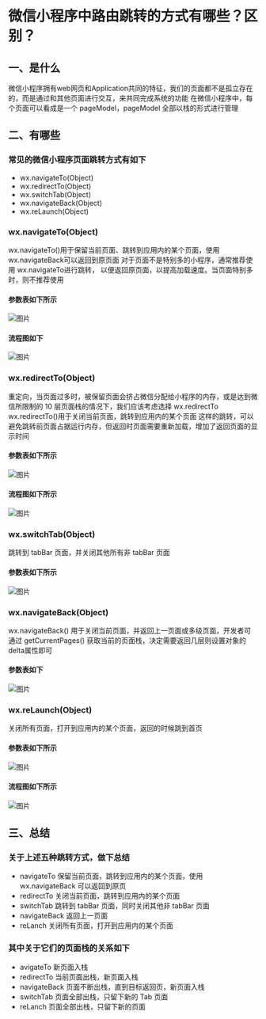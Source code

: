 
# 微信小程序中路由跳转的方式有哪些？区别？

## 一、是什么

微信小程序拥有web网页和Application共同的特征，我们的页面都不是孤立存在的，而是通过和其他页面进行交互，来共同完成系统的功能
在微信小程序中，每个页面可以看成是一个 pageModel，pageModel 全部以栈的形式进行管理

## 二、有哪些

### 常见的微信小程序页面跳转方式有如下

* wx.navigateTo(Object)
* wx.redirectTo(Object)
* wx.switchTab(Object)
* wx.navigateBack(Object)
* wx.reLaunch(Object)

### wx.navigateTo(Object)

wx.navigateTo()用于保留当前页面、跳转到应用内的某个页面，使用 wx.navigateBack可以返回到原页面
对于页面不是特别多的小程序，通常推荐使用 wx.navigateTo进行跳转， 以便返回原页面，以提高加载速度。当页面特别多时，则不推荐使用

#### 参数表如下所示

![图片](../../assets/westore/navigateTo.webp)

#### 流程图如下

![图片](../../assets/westore/navigateTo2.webp)

### wx.redirectTo(Object)

重定向，当页面过多时，被保留页面会挤占微信分配给小程序的内存，或是达到微信所限制的 10 层页面栈的情况下，我们应该考虑选择 wx.redirectTo
wx.redirectTo()用于关闭当前页面，跳转到应用内的某个页面
这样的跳转，可以避免跳转前页面占据运行内存，但返回时页面需要重新加载，增加了返回页面的显示时间

#### 参数表如下所示

![图片](../../assets/westore/redirectTo.webp)

#### 流程图如下所示

![图片](../../assets/westore/redirectTo2.webp)

### wx.switchTab(Object)

跳转到 tabBar 页面，并关闭其他所有非 tabBar 页面

#### 参数表如下所示

![图片](../../assets/westore/switchTab.webp)

### wx.navigateBack(Object)

wx.navigateBack() 用于关闭当前页面，并返回上一页面或多级页面，开发者可通过 getCurrentPages() 获取当前的页面栈，决定需要返回几层则设置对象的delta属性即可

#### 参数表如下

![图片](../../assets/westore/navigateBack.webp)

### wx.reLaunch(Object)

关闭所有页面，打开到应用内的某个页面，返回的时候跳到首页

#### 参数表如下所示

![图片](../../assets/westore/reLaunch.webp)

#### 流程图如下所示

![图片](../../assets/westore/reLaunch2.webp)

## 三、总结

### 关于上述五种跳转方式，做下总结

* navigateTo 保留当前页面，跳转到应用内的某个页面，使用 wx.navigateBack 可以返回到原页
* redirectTo 关闭当前页面，跳转到应用内的某个页面
* switchTab 跳转到 tabBar 页面，同时关闭其他非 tabBar 页面
* navigateBack 返回上一页面
* reLanch 关闭所有页面，打开到应用内的某个页面

### 其中关于它们的页面栈的关系如下

* avigateTo 新页面入栈
* redirectTo 当前页面出栈，新页面入栈
* navigateBack 页面不断出栈，直到目标返回页，新页面入栈
* switchTab 页面全部出栈，只留下新的 Tab 页面
* reLanch 页面全部出栈，只留下新的页面

